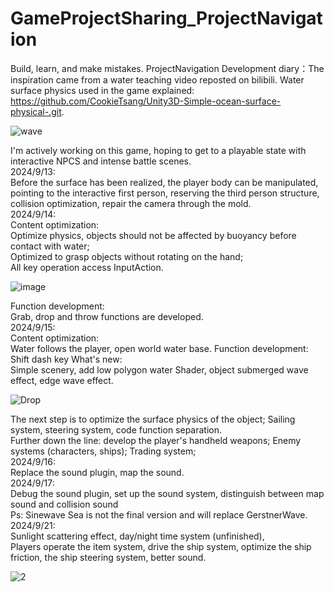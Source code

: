 # GameProjectSharing_ProjectNavigation
Build, learn, and make mistakes.
ProjectNavigation Development diary：The inspiration came from a water teaching video reposted on bilibili.
Water surface physics used in the game explained:  
https://github.com/CookieTsang/Unity3D-Simple-ocean-surface-physical-.git.  
  
![wave](https://github.com/user-attachments/assets/74a22c17-e9b1-4cfa-8d44-b9227ecff9e2)
  
I'm actively working on this game, hoping to get to a playable state with interactive NPCS and intense battle scenes.  
2024/9/13:    
Before the surface has been realized, the player body can be manipulated, pointing to the interactive first person, reserving the third person structure, collision optimization, repair the camera through the mold.  
2024/9/14:  
Content optimization:  
Optimize physics, objects should not be affected by buoyancy before contact with water;  
Optimized to grasp objects without rotating on the hand;  
All key operation access InputAction.  

![image](https://github.com/user-attachments/assets/3c0ba805-07f6-4488-92fa-a58f7b988df2)

Function development:  
Grab, drop and throw functions are developed.  
2024/9/15:  
Content optimization:  
Water follows the player, open world water base.
Function development:  
Shift dash key
What's new:  
Simple scenery, add low polygon water Shader, object submerged wave effect, edge wave effect.

![Drop](https://github.com/user-attachments/assets/1f0f5178-dfd9-402e-8c3a-254a6d94b69d)

The next step is to optimize the surface physics of the object; Sailing system, steering system, code function separation.  
Further down the line: develop the player's handheld weapons; Enemy systems (characters, ships); Trading system;  
2024/9/16:  
Replace the sound plugin, map the sound.  
2024/9/17:  
Debug the sound plugin, set up the sound system, distinguish between map sound and collision sound  
Ps: Sinewave Sea is not the final version and will replace GerstnerWave.  
2024/9/21:  
Sunlight scattering effect, day/night time system (unfinished),  
Players operate the item system, drive the ship system, optimize the ship friction, the ship steering system, better sound.  
  
![2](https://github.com/user-attachments/assets/458dfd79-f08a-4f6d-8450-04431451b770)

